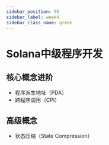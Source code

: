 ```yaml
---
sidebar_position: 95
sidebar_label: week4
sidebar_class_name: green
---
```


# Solana中级程序开发

## 核心概念进阶

- 程序派生地址（PDA）
- 跨程序调用（CPI）

## 高级概念

- 状态压缩（State Compression）
